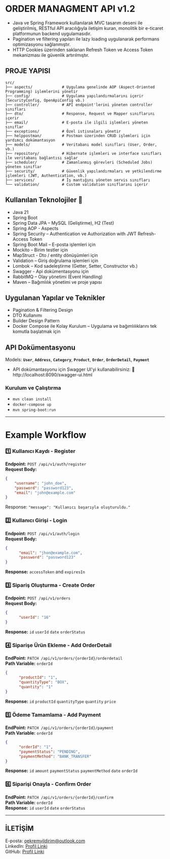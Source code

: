 # ORDER MANAGMENT API v1.2
 - Java ve Spring Framework kullanılarak MVC tasarım deseni ile geliştirilmiş, RESTful API aracılığıyla iletişim kuran, monolitik bir e-ticaret platformunun backend uygulamasıdır.
 - Pagination ve filtering yapıları ile lazy loading uygulanarak performans optimizasyonu sağlanmıştır.
 - HTTP Cookies üzerinden saklanan Refresh Token ve Access Token mekanizması ile güvenlik artırılmıştır.

## PROJE YAPISI
```
src/
├── aspects/             # Uygulama genelinde AOP (Aspect-Oriented Programming) işlemlerini yönetir
├── config/              # Uygulama yapılandırmalarını içerir (SecurityConfig, OpenApiConfig vb.)
├── controller/          # API endpoint'lerini yöneten controller sınıfları
├── dto/                 # Response, Request ve Mapper sınıflarını içerir
├── email/               # E-posta ile ilgili işlemleri yöneten sınıflar
├── exceptions/          # Özel istisnaları yönetir
├── helppostman/         # Postman üzerinden CRUD işlemleri için yardımcı dokümantasyon
├── models/              # Veritabanı model sınıfları (User, Order, vb.)
├── repository/          # Hibernate işlemleri ve interface sınıfları ile veritabanı bağlantısı sağlar
├── scheduler/           # Zamanlanmış görevleri (Scheduled Jobs) yöneten sınıflar
├── security/            # Güvenlik yapılandırmaları ve yetkilendirme işlemleri (JWT, Authentication, vb.)
├── services/            # İş mantığını yöneten servis sınıfları
└── validation/          # Custom validation sınıflarını içerir
```

## Kullanılan Teknolojiler 🚀
 - Java 21
 - Spring Boot
 - Spring Data JPA – MySQL (Geliştirme), H2 (Test)
 - Spring AOP - Aspects
 - Spring Security – Authentication ve Authorization with JWT Refresh-Access Token
 - Spring Boot Mail – E-posta işlemleri için
 - Mockito – Birim testler için
 - MapStruct - Dto / entity dönüşümleri için
 - Validation – Giriş doğrulama işlemleri için
 - Lombok – Kod sadeleştirme (Getter, Setter, Constructor vb.)
 - Swagger - Api dokümentasyonu için
 - RabbitMQ – Olay yönetimi (Event Handling)
 - Maven – Bağımlılık yönetimi ve proje yapısı

## Uygulanan Yapılar ve Teknikler
- Pagination & Filtering Design
- DTO Kullanımı
- Builder Design Pattern
- Docker Compose ile Kolay Kurulum – Uygulama ve bağımlılıklarını tek komutla başlatmak için


## API Dokümentasyonu
Models: **`User`**, **`Address`**, **`Category`**, **`Product`**, **`Order`**, **`OrderDetail`**, **`Payment`**
 - API dokümantasyonu için Swagger UI'yi kullanabilirsiniz:
🔗 http://localhost:8090/swagger-ui.html

### Kurulum ve Çalıştırma
 - ``mvn clean install``
 - ``docker-compose up`` 
 - ``mvn spring-boot:run``

---

# Example Workflow
### 1️⃣ Kullanıcı Kaydı - Register
**Endpoint:** `POST /api/v1/auth/register`  
**Request Body:**
```json
{
    "username": "john_doe",
    "password": "password123",
    "email": "john@example.com"
}
```
Response:
``
    "message": "Kullanıcı başarıyla oluşturuldu."
``

### 2️⃣ Kullanıcı Girişi - Login
**Endpoint:** `POST /api/v1/auth/login`  
**Request Body:**
```json
{
      "email": "jhon@example.com",
      "password": "password123"
}
```
**Response:** `accessToken` and `expiresIn` 

### 3️⃣ Sipariş Oluşturma - Create Order
**Endpoint:** `POST /api/v1/orders`  
**Request Body:**
```json
{
      "userId": "16"
}
```
**Response:** `id` `userId` `date` `orderStatus`

### 4️⃣ Siparişe Ürün Ekleme - Add OrderDetail
**EndPoint:** ``PATCH /api/v1/orders/{orderId}/orderdetail``  
**Path Variable:** `orderId`
```json
{
      "productId": "1",
      "quantityType": "BOX",
      "quantity": "1"
}
```
**Response:** `id` `productId` `quantityType` `quantity` `price`

### 5️⃣ Ödeme Tamamlama - Add Payment
**EndPoint:** ``PATCH /api/v1/orders/{orderId}/payment``  
**Path Variable:** `orderId`
```json
{
      "orderId": "1",
      "paymentStatus": "PENDING",
      "paymentMethod": "BANK_TRANSFER"
}
```
**Response:** `id` `amount` `paymentStatus` `paymentMethod` `date` `orderId`

### 6️⃣ Siparişi Onayla - Confirm Order
**EndPoint:** ``PATCH /api/v1/orders/{orderId}/confirm``  
**Path Variable:** `orderId`  
**Response:** `id` `userId` `date` `orderStatus`

---

## İLETİŞİM
E-posta: oekremyildirim@outlook.com  
LinkedIn: [Profil Linki](https://www.linkedin.com/in/onur-ekrem-y%C4%B1ld%C4%B1r%C4%B1m-8b2010263/)  
GitHub: [Profil Linki](https://github.com/OEkrem)

